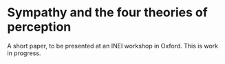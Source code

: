 Sympathy and the four theories of perception
============================================

A short paper, to be presented at an INEI workshop in Oxford. This is work in progress. 
